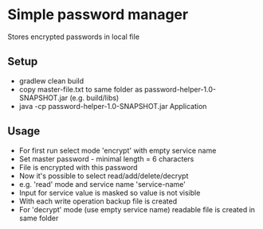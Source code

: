 # Simple password manager

Stores encrypted passwords in local file

## Setup

- gradlew clean build
- copy master-file.txt to same folder as password-helper-1.0-SNAPSHOT.jar (e.g. build/libs)
- java -cp password-helper-1.0-SNAPSHOT.jar Application

## Usage

- For first run select mode 'encrypt' with empty service name
- Set master password - minimal length = 6 characters
- File is encrypted with this password
- Now it's possible to select read/add/delete/decrypt
- e.g. 'read' mode and service name 'service-name'
- Input for service value is masked so value is not visible
- With each write operation backup file is created
- For 'decrypt' mode (use empty service name) readable file is created in same folder
